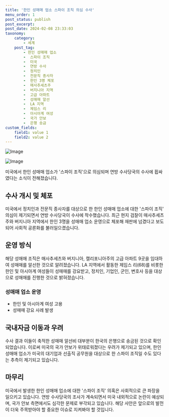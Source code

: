 ```yaml
---
title: '한인 성매매 업소 스파이 조직 의심 수사'
menu_order: 1
post_status: publish
post_excerpt: 
post_date: 2024-02-08 23:33:03
taxonomy:
    category:
        - 세계
    post_tag:
        - 한인 성매매 업소
        -  스파이 조직
        -  미국
        -  연방 수사
        -  정치인
        -  전문직 종사자
        -  한인 3명 체포
        -  매사추세츠주
        -  버지니아 지역
        -  고급 아파트
        -  성매매 알선
        -  LA 지역
        -  제임스 리
        -  아시아계 여성
        -  국가 안보
        -  은행 송금
custom_fields:
    field1: value 1
    field2: value 2
---
```


![Image](https://imgnews.pstatic.net/image/011/2024/02/07/0004297096_001_20240207103401027.jpg?type=w647)

![Image](https://imgnews.pstatic.net/image/011/2024/02/07/0004297096_002_20240207103401057.jpg?type=w647)

미국에서 한인 성매매 업소가 '스파이 조직'으로 의심되며 연방 수사당국의 수사에 휩싸였다는 소식이 전해졌습니다.
## 수사 개시 및 체포
미국에서 정치인과 전문직 종사자를 대상으로 한 한인 성매매 업소에 대한 '스파이 조직' 의심이 제기되면서 연방 수사당국이 수사에 착수했습니다. 최근 현지 검찰이 매사추세츠주와 버지니아 지역에서 한인 3명을 성매매 업소 운영으로 체포해 재판에 넘겼다고 보도되어 사회적 공론화를 불러일으켰습니다.
## 운영 방식
해당 성매매 조직은 매사추세츠와 버지니아, 캘리포니아주의 고급 아파트 9곳을 임대하여 성매매를 알선한 것으로 알려졌습니다. LA 지역에서 활동한 제임스 리(68)를 비롯한 한인 및 아시아계 여성들이 성매매를 강요받고, 정치인, 기업인, 군인, 변호사 등을 대상으로 성매매를 진행한 것으로 밝혀졌습니다.
### 성매매 업소 운영
- 한인 및 아시아계 여성 고용
- 성매매 강요 사례 발생
## 국내자금 이동과 우려
수사 결과 이들이 축적한 성매매 알선비 대부분이 한국의 은행으로 송금된 것으로 확인되었습니다. 이로써 미국의 국가 안보가 위태로워졌다는 우려가 제기되고 있으며, 한인 성매매 업소가 미국의 대기업과 선출직 공무원을 대상으로 한 스파이 조직일 수도 있다는 추측이 제기되고 있습니다.
## 마무리
미국에서 발생한 한인 성매매 업소에 대한 '스파이 조직' 의혹은 사회적으로 큰 파장을 일으키고 있습니다. 연방 수사당국의 조사가 계속되면서 미국 내외적으로 논란이 예상되며, 국가 안보 측면에서도 심각한 문제로 부각되고 있습니다. 해당 사안은 앞으로의 발전이 더욱 주목받아야 할 중요한 이슈로 지켜봐야 할 것입니다.
